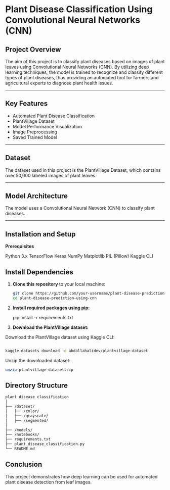# Plant Disease Classification Using Convolutional Neural Networks (CNN)

## Project Overview

The aim of this project is to classify plant diseases based on images of plant leaves using Convolutional Neural Networks (CNN). By utilizing deep learning techniques, the model is trained to recognize and classify different types of plant diseases, thus providing an automated tool for farmers and agricultural experts to diagnose plant health issues.


---


## Key Features

- Automated Plant Disease Classification
- PlantVillage Dataset
- Model Performance Visualization
- Image Preprocessing
- Saved Trained Model


---


## Dataset
The dataset used in this project is the PlantVillage Dataset, which contains over 50,000 labeled images of plant leaves.

---

## Model Architecture
The model uses a Convolutional Neural Network (CNN) to classify plant diseases.

---

## Installation and Setup

**Prerequisites**

Python 3.x
TensorFlow
Keras
NumPy
Matplotlib
PIL (Pillow)
Kaggle CLI


## Install Dependencies

1. **Clone this repository** to your local machine:
   ```bash
   git clone https://github.com/your-username/plant-disease-prediction-using-cnn.git
   cd plant-disease-prediction-using-cnn

   
2. **Install required packages using pip:**


    
    pip install -r requirements.txt
   
   
3. **Download the PlantVillage dataset:**

Download the PlantVillage dataset using Kaggle CLI:

```bash

kaggle datasets download -d abdallahalidev/plantvillage-dataset

```

Unzip the downloaded dataset:

```bash
unzip plantvillage-dataset.zip


```

## Directory Structure

```bash
plant disease classification
│
├── /dataset/                 
│   ├── /color/               
│   ├── /grayscale/           
│   ├── /segmented/           
│
├── /models/                  
├── /notebooks/               
├── requirements.txt          
├── plant_disease_classification.py  
└── README.md                 

```



## Conclusion

This project demonstrates how deep learning can be used for automated plant disease detection from leaf images. 
